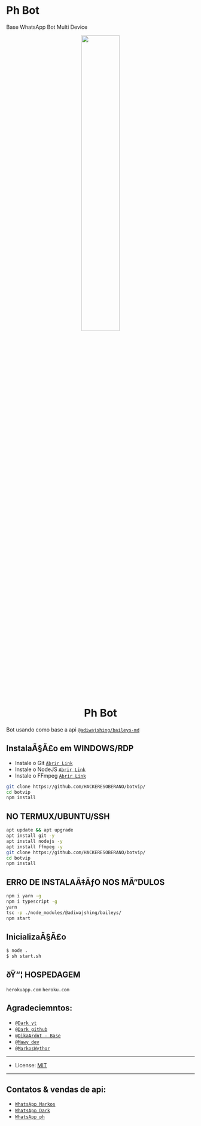 # Ph Bot
Base WhatsApp Bot Multi Device


<p align="center">
	<img src="https://telegra.ph/file/385c7a3b6a3494bff3f3e.jpg" width="45%" style="margin-left: auto;margin-right: auto;display: block;">
</p>
<h1 align="center">Ph Bot</h1>

Bot usando como base a api [`@adiwajshing/baileys-md`](https://github.com/adiwajshing/baileys/tree/multi-device)



## InstalaÃ§Ã£o em WINDOWS/RDP

* Instale o Git [`Abrir Link`](https://git-scm.com/downloads)
* Instale o NodeJS [`Abrir Link`](https://nodejs.org/en/download)
* Instale o FFmpeg [`Abrir Link`](https://ffmpeg.org/download.html)


```bash
git clone https://github.com/HACKERESOBERANO/botvip/
cd botvip
npm install
```


## NO TERMUX/UBUNTU/SSH

```bash
apt update && apt upgrade
apt install git -y
apt install nodejs -y
apt install ffmpeg -y
git clone https://github.com/HACKERESOBERANO/botvip/
cd botvip
npm install
```

## ERRO DE INSTALAÃ‡ÃƒO NOS MÃ“DULOS

```bash
npm i yarn -g
npm i typescript -g
yarn
tsc -p ./node_modules/@adiwajshing/baileys/
npm start
```

## InicializaÃ§Ã£o
```bash
$ node .
$ sh start.sh 
```
## ðŸ“¦ HOSPEDAGEM

`herokuapp.com`
`heroku.com`
## Agradeciemntos:
* [`@Dark yt`](https://www.youtube.com/channel/UCcNXUT8f4grmNxQCxiZX95Q)
* [`@Dark github`](https://github.com/DarkViPs)
* [`@DikaArdnt - Base`](https://github.com/DikaArdnt)
* [`@Mawy dev`](https://www.youtube.com/c/MawyDev)
* [`@MarkosWythor`](https://github.com/markoswythorr)
-----------
* License: [MIT](https://en.wikipedia.org/wiki/MIT_License)
----------- 
## Contatos & vendas de api:
* [`WhatsApp Markos`](https://wa.me/5594991423691)
* [`WhatsApp Dark`](https://wa.me/5517991134416)
* [`WhatsApp ph`](https://wa.me/559193677572)

